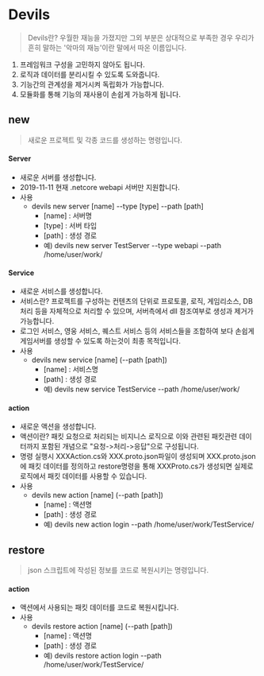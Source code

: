 # Devils
> Devils란? 우월한 재능을 가졌지만 그외 부분은 상대적으로 부족한 경우 우리가 흔히 말하는 '악마의 재능'이란 말에서 따온 이름입니다.

1. 프레임워크 구성을 고민하지 않아도 됩니다. 
2. 로직과 데이터를 분리시킬 수 있도록 도와줍니다. 
3. 기능간의 관계성을 제거시켜 독립화가 가능합니다.
4. 모듈화를 통해 기능의 재사용이 손쉽게 가능하게 됩니다.



## new
> 새로운 프로젝트 및 각종 코드를 생성하는 명령입니다. 

#### Server
* 새로운 서버를 생성합니다.
* 2019-11-11 현재 .netcore webapi 서버만 지원합니다.
* 사용
  * devils new server [name] --type [type]  --path [path]
    * [name] : 서버명
    * [type] : 서버 타입
    * [path] : 생성 경로
    * 예) devils new server TestServer --type webapi --path /home/user/work/


#### Service
* 새로운 서비스를 생성합니다.
* 서비스란? 프로젝트를 구성하는 컨텐츠의 단위로 프로토콜, 로직, 게임리소스, DB처리 등을 자체적으로 처리할 수 있으며, 서버측에서 dll 참조여부로 생성과 제거가 가능합니다.
* 로그인 서비스, 영웅 서비스, 퀘스트 서비스 등의 서비스들을 조합하여 보다 손쉽게 게임서버를 생성할 수 있도록 하는것이 최종 목적입니다.
* 사용
  * devils new service [name] (--path [path])
    * [name] : 서비스명
    * [path] : 생성 경로
    * 예) devils new service TestService --path /home/user/work/  


#### action
* 새로운 액션을 생성합니다.
* 액션이란? 패킷 요청으로 처리되는 비지니스 로직으로 이와 관련된 패킷관련 데이터까지 포함된 개념으로 "요청->처리->응답"으로 구성됩니다.
* 명령 실행시 XXXAction.cs와 XXX.proto.json파일이 생성되며 XXX.proto.json에 패킷 데이터를 정의하고 restore명령을 통해 XXXProto.cs가 생성되면 실제로 로직에서 패킷 데이터를 사용할 수 있습니다.
* 사용
  * devils new action [name] (--path [path])
    * [name] : 액션명
    * [path] : 생성 경로
    * 예) devils new action login --path /home/user/work/TestService/



## restore
> json 스크립트에 작성된 정보를 코드로 복원시키는 명령입니다.


#### action
* 액션에서 사용되는 패킷 데이터를 코드로 복원시킵니다.
* 사용
  * devils restore action [name] (--path [path])
    * [name] : 액션명
    * [path] : 생성 경로
    * 예) devils restore action login --path /home/user/work/TestService/
